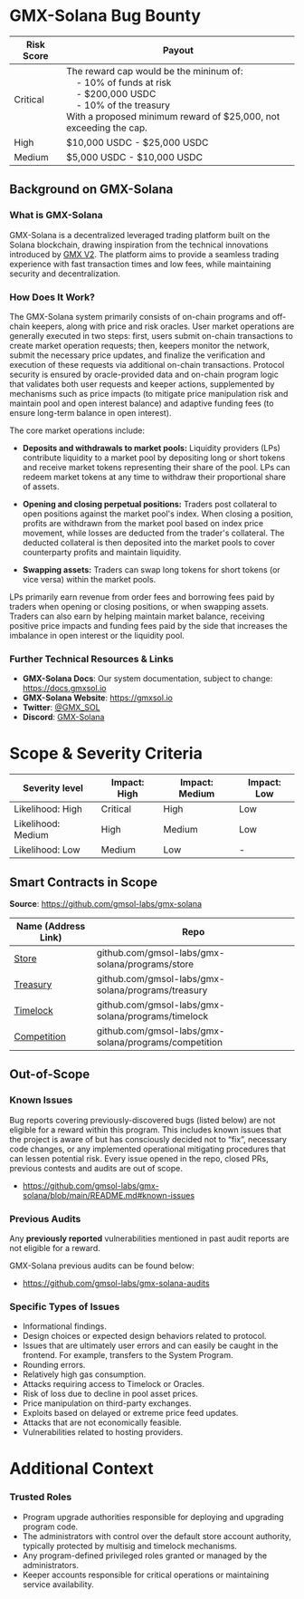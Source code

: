 # GMX-Solana Bug Bounty

| Risk Score |  Payout |
|------------|---------|
| Critical   | The reward cap would be the mininum of:<br>&nbsp;&nbsp;&nbsp;&nbsp;- 10% of funds at risk <br>&nbsp;&nbsp;&nbsp;&nbsp;- $200,000 USDC <br>&nbsp;&nbsp;&nbsp;&nbsp;- 10\% of the treasury <br> With a proposed minimum reward of $25,000, not exceeding the cap. |
| High       | $10,000 USDC - $25,000 USDC |
| Medium | $5,000 USDC - $10,000 USDC |

## Background on GMX-Solana

### What is GMX-Solana

GMX-Solana is a decentralized leveraged trading platform built on the Solana blockchain, drawing inspiration from the technical innovations introduced by [GMX V2](https://docs.gmx.io/docs/intro). The platform aims to provide a seamless trading experience with fast transaction times and low fees, while maintaining security and decentralization.

### How Does It Work?

The GMX-Solana system primarily consists of on-chain programs and off-chain keepers, along with price and risk oracles. User market operations are generally executed in two steps: first, users submit on-chain transactions to create market operation requests; then, keepers monitor the network, submit the necessary price updates, and finalize the verification and execution of these requests via additional on-chain transactions. Protocol security is ensured by oracle-provided data and on-chain program logic that validates both user requests and keeper actions, supplemented by mechanisms such as price impacts (to mitigate price manipulation risk and maintain pool and open interest balance) and adaptive funding fees (to ensure long-term balance in open interest).

The core market operations include:

- **Deposits and withdrawals to market pools:** Liquidity providers (LPs) contribute liquidity to a market pool by depositing long or short tokens and receive market tokens representing their share of the pool. LPs can redeem market tokens at any time to withdraw their proportional share of assets.

- **Opening and closing perpetual positions:** Traders post collateral to open positions against the market pool's index. When closing a position, profits are withdrawn from the market pool based on index price movement, while losses are deducted from the trader's collateral. The deducted collateral is then deposited into the market pools to cover counterparty profits and maintain liquidity.

- **Swapping assets:** Traders can swap long tokens for short tokens (or vice versa) within the market pools.

LPs primarily earn revenue from order fees and borrowing fees paid by traders when opening or closing positions, or when swapping assets. Traders can also earn by helping maintain market balance, receiving positive price impacts and funding fees paid by the side that increases the imbalance in open interest or the liquidity pool.

### Further Technical Resources & Links

- **GMX-Solana Docs**: Our system documentation, subject to change: https://docs.gmxsol.io
- **GMX-Solana Website**: https://gmxsol.io
- **Twitter**: [@GMX_SOL](https://x.com/GMX_SOL)
- **Discord**: [GMX-Solana](https://discord.gg/gmxsol)

# Scope & Severity Criteria

| Severity level | Impact: High	| Impact: Medium | Impact: Low
|------|-------| -------------- |-------------- |
| Likelihood: High	 | Critical | High | Low |
| Likelihood: Medium | High | Medium | Low |
| Likelihood: Low    | Medium | Low | - |

## Smart Contracts in Scope

**Source**: https://github.com/gmsol-labs/gmx-solana

| Name (Address Link) | Repo |
|------|-------|
| [Store](https://explorer.solana.com/address/Gmso1uvJnLbawvw7yezdfCDcPydwW2s2iqG3w6MDucLo) | github.com/gmsol-labs/gmx-solana/programs/store |
| [Treasury](https://explorer.solana.com/address/GTuvYD5SxkTq4FLG6JV1FQ5dkczr1AfgDcBHaFsBdtBg) | github.com/gmsol-labs/gmx-solana/programs/treasury |
| [Timelock](https://explorer.solana.com/address/TimeBQ7gQyWyQMD3bTteAdy7hTVDNWSwELdSVZHfSXL) | github.com/gmsol-labs/gmx-solana/programs/timelock | 
| [Competition](https://explorer.solana.com/address/2AxuNr6euZPKQbTwNsLBjzFTZFAevA85F4PW9m9Dv8pc) | github.com/gmsol-labs/gmx-solana/programs/competition | 

## Out-of-Scope

### Known Issues

Bug reports covering previously-discovered bugs (listed below) are not eligible for a reward within this program. This includes known issues that the project is aware of but has consciously decided not to “fix”, necessary code changes, or any implemented operational mitigating procedures that can lessen potential risk. Every issue opened in the repo, closed PRs, previous contests and audits are out of scope.

- https://github.com/gmsol-labs/gmx-solana/blob/main/README.md#known-issues

### Previous Audits

Any **previously reported** vulnerabilities mentioned in past audit reports are not eligible for a reward.

GMX-Solana previous audits can be found below:

- https://github.com/gmsol-labs/gmx-solana-audits

### Specific Types of Issues

- Informational findings.
- Design choices or expected design behaviors related to protocol.
- Issues that are ultimately user errors and can easily be caught in the frontend. For example, transfers to the System Program.
- Rounding errors.
- Relatively high gas consumption.
- Attacks requiring access to Timelock or Oracles.
- Risk of loss due to decline in pool asset prices.
- Price manipulation on third-party exchanges.
- Exploits based on delayed or extreme price feed updates.
- Attacks that are not economically feasible.
- Vulnerabilities related to hosting providers. 

# Additional Context

### Trusted Roles

- Program upgrade authorities responsible for deploying and upgrading program code.
- The administrators with control over the default store account authority, typically protected by multisig and timelock mechanisms.
- Any program-defined privileged roles granted or managed by the administrators.
- Keeper accounts responsible for critical operations or maintaining service availability.
